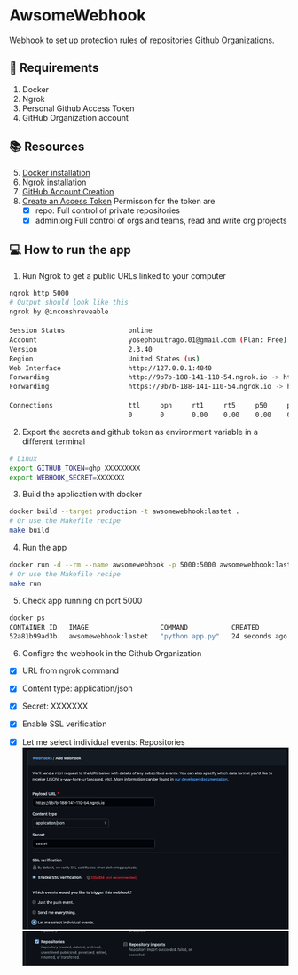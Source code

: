 
# AwsomeWebhook

Webhook to set up protection rules of repositories Github Organizations.

##  :mega: Requirements

 1. Docker
 2. Ngrok
 3. Personal Github Access Token
 4. GitHub Organization account 
 
 ## :books: Resources
 5. [Docker installation](https://www.docker.com/products/docker-desktop)
 6. [Ngrok installation](https://ngrok.com/download)
 7. [GitHub Account Creation](https://github.com/join)
 8. [Create an Access Token](https://github.com/settings/tokens/new)
	  Permisson for the token are
	  - [x] repo: Full control of private repositories
	  - [x] admin:org Full control of orgs and teams, read and write org projects
## :computer: How to run the app

1. Run Ngrok to get a public URLs linked to your computer
```bash
ngrok http 5000
# Output should look like this
ngrok by @inconshreveable                                                                                                                                                                   (Ctrl+C to quit)

Session Status                online
Account                       yosephbuitrago.01@gmail.com (Plan: Free)
Version                       2.3.40
Region                        United States (us)
Web Interface                 http://127.0.0.1:4040
Forwarding                    http://9b7b-188-141-110-54.ngrok.io -> http://localhost:5000
Forwarding                    https://9b7b-188-141-110-54.ngrok.io -> http://localhost:5000

Connections                   ttl     opn     rt1     rt5     p50     p90
                              0       0       0.00    0.00    0.00    0.00
```
2. Export the secrets and github token as environment variable in a different terminal
```bash
# Linux
export GITHUB_TOKEN=ghp_XXXXXXXXX
export WEBHOOK_SECRET=XXXXXXX
```
3. Build the application with docker
```bash
docker build --target production -t awsomewebhook:lastet .
# Or use the Makefile recipe
make build
```
4. Run the app
```bash 
docker run -d --rm --name awsomewebhook -p 5000:5000 awsomewebhook:lastet
# Or use the Makefile recipe
make run
```
5. Check app running on port 5000
```bash
docker ps
CONTAINER ID   IMAGE                  COMMAND           CREATED          STATUS          PORTS                                       NAMES
52a81b99ad3b   awsomewebhook:lastet   "python app.py"   24 seconds ago   Up 19 seconds   0.0.0.0:5000->5000/tcp, :::5000->5000/tcp   awsomewebhook
```
6.  Configre the webhook in the Github Organization
 - [x] URL from ngrok command
 - [x] Content type: application/json
 - [x] Secret: XXXXXXX
 - [x] Enable SSL verification
 - [x] Let me select individual events:  Repositories
![alt text](images/webhook_config.png)
![alt text](images/events.png)


 
